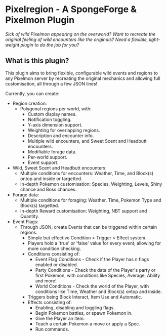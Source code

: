 # Pixelregion - A SpongeForge & Pixelmon Plugin
_Sick of wild Pixelmon appearing on the overworld? Want to recreate the original feeling of wild encounters like the originals? Need a flexible, light-weight plugin to do the job for you?_
## What is this plugin?
This plugin aims to bring flexible, configurable wild events and regions to any Pixelmon server by recreating the original mechanics and allowing full customisation, all through a few JSON lines!

Currently, you can create:
  - Region creation:
    - Polygonal regions per world, with:
      - Custom display names.
      - Notification toggling.
      - Y-axis dimension support.
      - Weighting for overlapping regions.
      - Description and encounter info.
      - Multiple wild encounters, and Sweet Scent and Headbutt encounters.
      - Modifiable forage data.
      - Per-world support.
      - Event support.
  - Wild, Sweet Scent and Headbutt encounters:
    - Multiple conditions for encounters: Weather, Time, and Block(s) ontop and inside or targetted.
    - In-depth Pokemon customisation: Species, Weighting, Levels, Shiny chance and Boss chances.
  - Forage data:
    - Multiple conditions for foraging: Weather, Time, Pokemon Type and Block(s) targetted.
    - In-depth Reward customisation: Weighting, NBT support and Quantity.
  - Event Flags:
    - Through JSON, create Events that can be triggered within certain regions.
      - Simple but effective Condition > Trigger > Effect system.
      - Players hold a 'true' or 'false' value for every event, allowing for more condition checking.
      - Conditions consisting of: 
        - Event Flag Conditions - Check if the Player has _n_ flags enabled or disabled.
        - Party Conditions - Check the data of the Player's party or first Pokemon, with conditions like Species, Average, Ability and more!
        - World Conditions - Check the world of the Player, with conditions like Time, Weather and Block(s) ontop and inside. 
      - Triggers being Block Interact, Item Use and Automatic.
      - Effects consisting of:
        - Enabling, disabling and toggling flags.
        - Begin Pokemon battles, or spawn Pokemon in.
        - Give the Player an item.
        - Teach a certain Pokemon a move or apply a Spec.
        - Run commands. 
